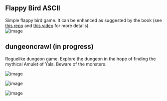 ## Flappy Bird ASCII
Simple flappy bird game. It can be enhanced as suggested by the book (see [this repo](https://github.com/thebracket/HandsOnRust/tree/main/FirstGameFlappyAscii/flappy_bonus) and [this video](https://www.youtube.com/watch?v=79GyLlXAk-0) for more details). <br />
![image](https://user-images.githubusercontent.com/61462365/197327653-05ca0166-27bf-4496-80d3-64998a3debac.png)




## dungeoncrawl (in progress)
Roguelike dungeon game. Explore the dungeon in the hope of finding the mythical Amulet of Yala. Beware of the monsters.

![image](https://user-images.githubusercontent.com/61462365/197327711-3a777ab1-a25f-4bd0-9877-54467f8f482c.png)

![image](https://user-images.githubusercontent.com/61462365/197327760-0b2c1d12-a049-4d57-83cb-f5f4571bb5e5.png)

![image](https://user-images.githubusercontent.com/61462365/197327572-e416189e-51c2-422a-8817-7440db24e49c.png)
